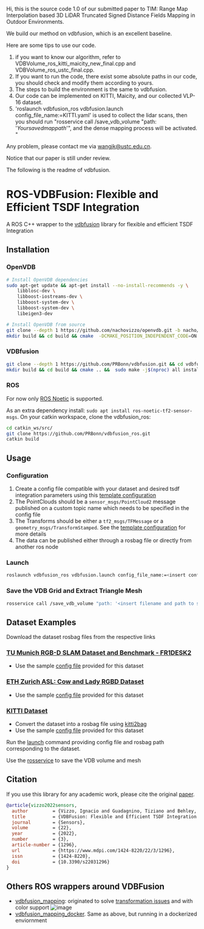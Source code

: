 Hi, this is the source code 1.0 of our submitted paper to TIM: Range Map Interpolation based 3D LiDAR Truncated Signed Distance Fields Mapping in Outdoor Environments.

We build our method on vdbfusion, which is an excellent baseline.

Here are some tips to use our code.

1. if you want to know our algorithm, refer to VDBVolume_ros_kitti_maicity_new_final.cpp and VDBVolume_ros_ustc_final.cpp. 
2. If you want to run the code, there exist some absolute paths in our code, you should check and modify them according to yours.
3. The steps to build the environment is the same to vdbfusion.
4. Our code can be implemented on KITTI, Maicity, and our collected VLP-16 dataset.
5. 'roslaunch vdbfusion_ros vdbfusion.launch config_file_name:=KITTI.yaml' is used to collect the lidar scans, then you should run "rosservice call /save_vdb_volume "path: '$Your saved map path$'", and the dense mapping process will be activated.
"

Any problem, please contact me via wangjk@ustc.edu.cn.

Notice that our paper is still under review. 


The following is the readme of vdbfusion. 

# ROS-VDBFusion: Flexible and Efficient TSDF Integration

A ROS C++ wrapper to the [vdbfusion](https://github.com/PRBonn/vdbfusion) library for flexible and efficient TSDF Integration

## Installation

### OpenVDB

```sh
# Install OpenVDB dependencies
sudo apt-get update && apt-get install --no-install-recommends -y \
    libblosc-dev \
    libboost-iostreams-dev \
    libboost-system-dev \
    libboost-system-dev \
    libeigen3-dev

# Install OpenVDB from source
git clone --depth 1 https://github.com/nachovizzo/openvdb.git -b nacho/vdbfusion && cd openvdb
mkdir build && cd build && cmake  -DCMAKE_POSITION_INDEPENDENT_CODE=ON -DUSE_ZLIB=OFF .. &&  sudo make -j$(nproc) all install
```

### VDBfusion

```sh
git clone --depth 1 https://github.com/PRBonn/vdbfusion.git && cd vdbfusion
mkdir build && cd build && cmake .. &&  sudo make -j$(nproc) all install
```

### ROS

For now only [ROS Noetic](http://wiki.ros.org/noetic) is supported.  

As an extra dependency install: `sudo apt install ros-noetic-tf2-sensor-msgs`.
On your catkin workspace, clone the vdbfusion_ros:

```sh
cd catkin_ws/src/
git clone https://github.com/PRBonn/vdbfusion_ros.git
catkin build
```

## Usage

### Configuration

1. Create a config file compatible with your dataset and desired tsdf integration parameters using this [template configuration](/config/template.yaml)
2. The PointClouds should be a `sensor_msgs/PointCloud2` message published on a custom topic name which needs to be specified in the config file
3. The Transforms should be either a `tf2_msgs/TFMessage` or a `geometry_msgs/TransformStamped`. See the [template configuration](config/template.yaml) for more details
4. The data can be published either through a rosbag file or directly from another ros node

### Launch

```sh
roslaunch vdbfusion_ros vdbfusion.launch config_file_name:=<insert config file name here> path_to_rosbag_file:=<insert path to rosbag file here>
```

### Save the VDB Grid and Extract Triangle Mesh

```sh
rosservice call /save_vdb_volume "path: '<insert filename and path to save the volume and mesh>'"    
```

## Dataset Examples

Download the dataset rosbag files from the respective links

### [TU Munich RGB-D SLAM Dataset and Benchmark - FR1DESK2](https://vision.in.tum.de/data/datasets/rgbd-dataset)

- Use the sample [config file](config/FR2Desk2.yaml) provided for this dataset

### [ETH Zurich ASL: Cow and Lady RGBD Dataset](https://projects.asl.ethz.ch/datasets/doku.php?id=iros2017)

- Use the sample [config file](config/CowAndLady.yaml) provided for this dataset

### [KITTI Dataset](http://www.cvlibs.net/datasets/kitti/raw_data.php)

- Convert the dataset into a rosbag file using [kitti2bag](https://github.com/tomas789/kitti2bag)
- Use the sample [config file](config/KITTI.yaml) provided for this dataset

Run the [launch](README.md#launch) command providing config file and rosbag path corresponding to the dataset.

Use the [rosservice](README.md#save-the-vdb-grid-and-extract-triangle-mesh) to save the VDB volume and mesh

## Citation

If you use this library for any academic work, please cite the original [paper](https://www.ipb.uni-bonn.de/wp-content/papercite-data/pdf/vizzo2022sensors.pdf).

```bibtex
@article{vizzo2022sensors,
  author         = {Vizzo, Ignacio and Guadagnino, Tiziano and Behley, Jens and Stachniss, Cyrill},
  title          = {VDBFusion: Flexible and Efficient TSDF Integration of Range Sensor Data},
  journal        = {Sensors},
  volume         = {22},
  year           = {2022},
  number         = {3},
  article-number = {1296},
  url            = {https://www.mdpi.com/1424-8220/22/3/1296},
  issn           = {1424-8220},
  doi            = {10.3390/s22031296}
}
```

## Others ROS wrappers around VDBFusion

- [vdbfusion_mapping](https://github.com/Kin-Zhang/vdbfusion_mapping): originated to solve [transformation issues](https://github.com/PRBonn/vdbfusion_ros/issues/2) and with color support ![image](https://user-images.githubusercontent.com/35365764/200626528-a657a0e6-2fca-48d7-8b34-d8619b6f33e8.png)
- [vdbfusion_mapping_docker](https://github.com/nachovizzo/vdbfusion_mapping). Same as above, but running in a dockerized enviornment

